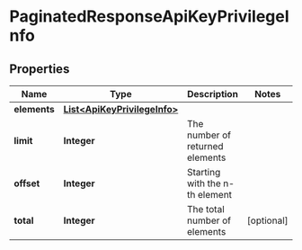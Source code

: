 
# PaginatedResponseApiKeyPrivilegeInfo

## Properties
Name | Type | Description | Notes
------------ | ------------- | ------------- | -------------
**elements** | [**List&lt;ApiKeyPrivilegeInfo&gt;**](ApiKeyPrivilegeInfo.md) |  | 
**limit** | **Integer** | The number of returned elements | 
**offset** | **Integer** | Starting with the n-th element | 
**total** | **Integer** | The total number of elements |  [optional]



